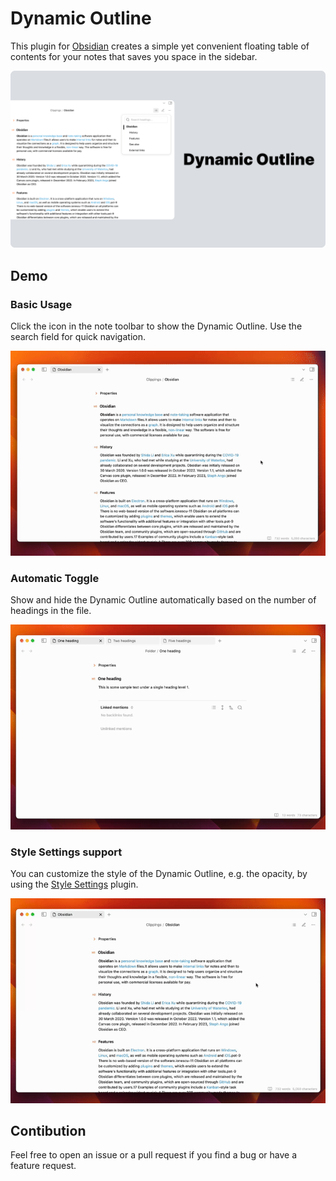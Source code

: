 # Dynamic Outline

This plugin for [Obsidian](https://obsidian.md/) creates a simple yet convenient floating table of contents for your notes that saves you space in the sidebar.

![](./assets/dynamic-outline-cover.png)

## Demo

### Basic Usage

Click the icon in the note toolbar to show the Dynamic Outline. Use the search field for quick navigation.

![](./assets/demo-1.gif)

### Automatic Toggle

Show and hide the Dynamic Outline automatically based on the number of headings in the file.

![](./assets/demo-2.gif)

### Style Settings support

You can customize the style of the Dynamic Outline, e.g. the opacity, by using the [Style Settings](https://obsidian.md/plugins?id=obsidian-style-settings) plugin.

![](./assets/demo-3.gif)

## Contibution

Feel free to open an issue or a pull request if you find a bug or have a feature request.
